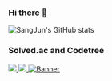 ### Hi there 👋
![SangJun's GitHub stats](https://github-readme-stats-dun-eight-68.vercel.app/api?username=sangjunni&show_icons=true&theme=transparent&count_private=true)

### Solved.ac and Codetree
<a href="https://solved.ac/profile/yoonsj0322"><img src="https://github-readme-solvedac.hyp3rflow.vercel.app/api/?handle=yoonsj0322"/>
<a href="https://solved.ac/profile/yoonsj0322"><img src="http://mazandi.herokuapp.com/api?handle=yoonsj0322&theme=warm"/>
[![Banner](https://banner.codetree.ai/v1/banner/yoonsj0322)](https://www.codetree.ai/profiles/yoonsj0322)
<!--
**SangJunni/SangJunni** is a ✨ _special_ ✨ repository because its `README.md` (this file) appears on your GitHub profile.

Here are some ideas to get you started:

- 🔭 I’m currently working on ...
- 🌱 I’m currently learning ...
- 👯 I’m looking to collaborate on ...
- 🤔 I’m looking for help with ...
- 💬 Ask me about ...
- 📫 How to reach me: ...
- 😄 Pronouns: ...
- ⚡ Fun fact: ...
-->
